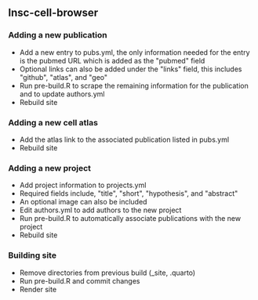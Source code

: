 ## lnsc-cell-browser

### Adding a new publication

* Add a new entry to pubs.yml, the only information needed for the entry is
  the pubmed URL which is added as the "pubmed" field
* Optional links can also be added under the "links" field,
  this includes "github", "atlas", and "geo"
* Run pre-build.R to scrape the remaining information for the publication and
  to update authors.yml
* Rebuild site

### Adding a new cell atlas

* Add the atlas link to the associated publication listed in pubs.yml
* Rebuild site

### Adding a new project

* Add project information to projects.yml
* Required fields include, "title", "short", "hypothesis", and "abstract"
* An optional image can also be included
* Edit authors.yml to add authors to the new project
* Run pre-build.R to automatically associate publications with the new project
* Rebuild site

### Building site

* Remove directories from previous build (_site, .quarto)
* Run pre-build.R and commit changes
* Render site


